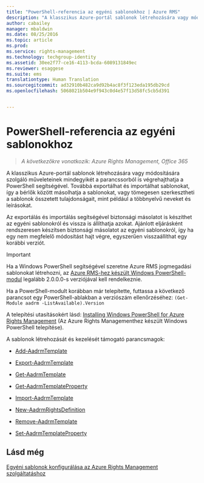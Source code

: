 ```yaml
---
title: "PowerShell-referencia az egyéni sablonokhoz | Azure RMS"
description: "A klasszikus Azure-portál sablonok létrehozására vagy módosítására szolgáló műveleteinek mindegyikét a parancssorból is végrehajthatja a PowerShell segítségével. Továbbá exportálhat és importálhat sablonokat, így a bérlők között másolhatja a sablonokat, vagy tömegesen szerkesztheti a sablonok összetett tulajdonságait, mint például a többnyelvű neveket és leírásokat."
author: cabailey
manager: mbaldwin
ms.date: 08/25/2016
ms.topic: article
ms.prod: 
ms.service: rights-management
ms.technology: techgroup-identity
ms.assetid: 30ee2f77-ce16-4113-bcda-6089131849ec
ms.reviewer: esaggese
ms.suite: ems
translationtype: Human Translation
ms.sourcegitcommit: ad32910b482ca9d92b4ac8f3f123eda195db29cd
ms.openlocfilehash: 5068021b504e9f943c0d4e57f13d58fc5cb5d391


---
```




# PowerShell-referencia az egyéni sablonokhoz

>*A következőkre vonatkozik: Azure Rights Management, Office 365*

A klasszikus Azure-portál sablonok létrehozására vagy módosítására szolgáló műveleteinek mindegyikét a parancssorból is végrehajthatja a PowerShell segítségével. Továbbá exportálhat és importálhat sablonokat, így a bérlők között másolhatja a sablonokat, vagy tömegesen szerkesztheti a sablonok összetett tulajdonságait, mint például a többnyelvű neveket és leírásokat.

Az exportálás és importálás segítségével biztonsági másolatot is készíthet az egyéni sablonokról és vissza is állíthatja azokat. Ajánlott eljárásként rendszeresen készítsen biztonsági másolatot az egyéni sablonokról, így ha egy nem megfelelő módosítást hajt végre, egyszerűen visszaállíthat egy korábbi verziót.

> [!IMPORTANT]
> Ha a Windows PowerShell segítségével szeretne Azure RMS jogmegadási sablonokat létrehozni, az [Azure RMS-hez készült Windows PowerShell-modul](http://go.microsoft.com/fwlink/?LinkId=257721) legalább 2.0.0.0-s verziójával kell rendelkeznie.
> 
> Ha a PowerShell-modult korábban már telepítette, futtassa a következő parancsot egy PowerShell-ablakban a verziószám ellenőrzéséhez: `(Get-Module aadrm -ListAvailable).Version`

A telepítési utasításokért lásd: [Installing Windows PowerShell for Azure Rights Management](install-powershell.md) (Az Azure Rights Managementhez készült Windows PowerShell telepítése).

A sablonok létrehozását és kezelését támogató parancsmagok:

-   [Add-AadrmTemplate](https://msdn.microsoft.com/library/azure/dn727075.aspx)

-   [Export-AadrmTemplate](https://msdn.microsoft.com/library/azure/dn727078.aspx)

-   [Get-AadrmTemplate](https://msdn.microsoft.com/library/azure/dn727079.aspx)

-   [Get-AadrmTemplateProperty](https://msdn.microsoft.com/library/azure/dn727081.aspx)

-   [Import-AadrmTemplate](https://msdn.microsoft.com/library/azure/dn727077.aspx)

-   [New-AadrmRightsDefinition](https://msdn.microsoft.com/library/azure/dn727080.aspx)

-   [Remove-AadrmTemplate](https://msdn.microsoft.com/library/azure/dn727082.aspx)

-   [Set-AadrmTemplateProperty](https://msdn.microsoft.com/library/azure/dn727076.aspx)



## Lásd még
[Egyéni sablonok konfigurálása az Azure Rights Management szolgáltatáshoz](configure-custom-templates.md)


<!--HONumber=Aug16_HO4-->


